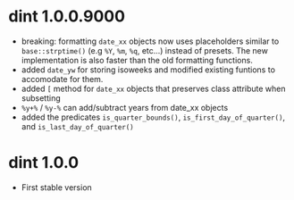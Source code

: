 # dint 1.0.0.9000

* breaking: formatting `date_xx` objects now uses placeholders similar to
  `base::strptime()` (e.g `%Y`, `%m`, `%q`, etc...) instead of presets. The
  new implementation is also faster than the old formatting functions.
* added `date_yw` for storing isoweeks and modified existing funtions to 
  accomodate for them.
* added `[` method for `date_xx` objects that preserves class attribute when
  subsetting
* `%y+%` / `%y-%` can add/subtract years from date_xx objects
* added the predicates `is_quarter_bounds()`, `is_first_day_of_quarter()`, 
  and `is_last_day_of_quarter()`




# dint 1.0.0

* First stable version
